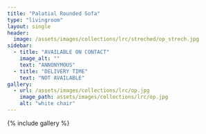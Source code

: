 ```yaml
---
title: "Palatial Rounded Sofa"
type: "livingroom"
layout: single
header:
  image: /assets/images/collections/lrc/streched/op_strech.jpg
sidebar:
  - title: "AVAILABLE ON CONTACT"
    image_alt: ""
    text: "ANNONYMOUS"
  - title: "DELIVERY TIME"
    text: "NOT AVAILABLE"
gallery:
  - url: /assets/images/collections/lrc/op.jpg
    image_path: assets/images/collections/lrc/op.jpg
    alt: "white chair"
---
```


{% include gallery %}


